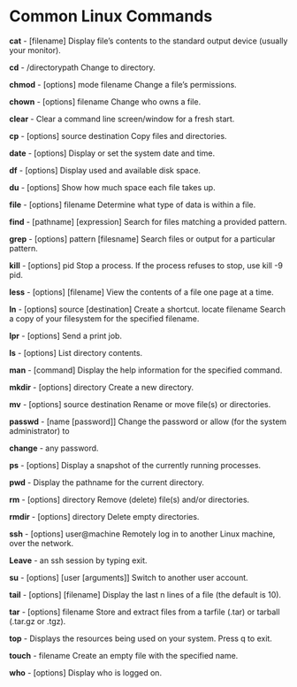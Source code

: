 # Common Linux Commands

**cat** - [filename] Display file’s contents to the standard output device (usually your monitor). 

**cd** - /directorypath Change to directory. 

**chmod** - [options] mode filename Change a file’s permissions. 

**chown** - [options] filename Change who owns a file. 

**clear** - Clear a command line screen/window for a fresh start. 

**cp** - [options] source destination Copy files and directories. 

**date** - [options] Display or set the system date and time.

**df** - [options] Display used and available disk space. 

**du** - [options] Show how much space each file takes up. 

**file** - [options] filename Determine what type of data is within a file. 

**find** - [pathname] [expression] Search for files matching a provided pattern. 

**grep** - [options] pattern [filesname] Search files or output for a particular pattern. 

**kill** - [options] pid Stop a process. If the process refuses to stop, use kill -9 pid. 

**less** - [options] [filename] View the contents of a file one page at a time. 

**ln** - [options] source [destination] Create a shortcut. locate filename Search a copy of your filesystem for the specified filename. 

**lpr** - [options] Send a print job. 

**ls** - [options] List directory contents. 

**man** - [command] Display the help information for the specified command. 

**mkdir** - [options] directory Create a new directory. 

**mv** - [options] source destination Rename or move file(s) or directories. 

**passwd** - [name [password]] Change the password or allow (for the system administrator) to

**change** - any password. 

**ps** - [options] Display a snapshot of the currently running processes. 

**pwd** - Display the pathname for the current directory. 

**rm** - [options] directory Remove (delete) file(s) and/or directories. 

**rmdir** - [options] directory Delete empty directories. 

**ssh** - [options] user@machine Remotely log in to another Linux machine, over the network.

**Leave** - an ssh session by typing exit. 

**su** - [options] [user [arguments]] Switch to another user account.

**tail** - [options] [filename] Display the last n lines of a file (the default is 10). 

**tar** - [options] filename Store and extract files from a tarfile (.tar) or tarball (.tar.gz or .tgz). 

**top** - Displays the resources being used on your system. Press q to exit. 

**touch** - filename Create an empty file with the specified name. 

**who** - [options] Display who is logged on.


